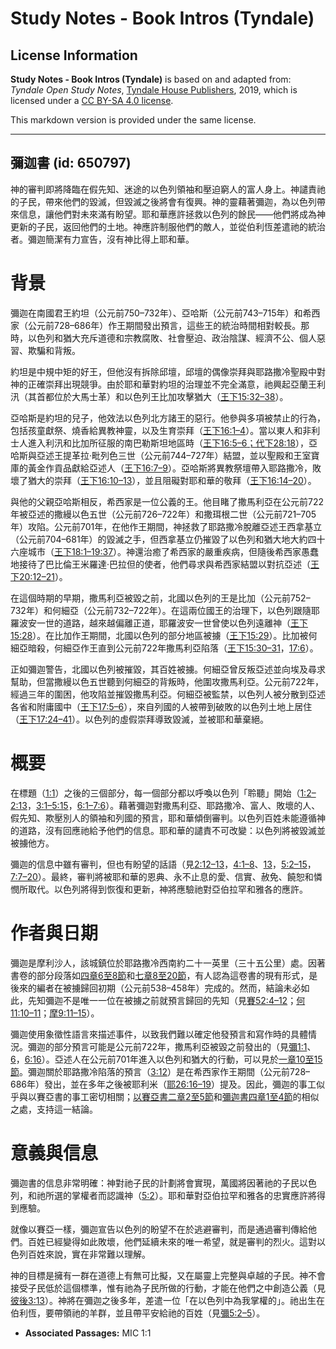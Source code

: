# Study Notes - Book Intros (Tyndale)

## License Information

**Study Notes - Book Intros (Tyndale)** is based on and adapted from: _Tyndale Open Study Notes_, [Tyndale House Publishers](https://tyndaleopenresources.com/), 2019, which is licensed under a [CC BY-SA 4.0 license](https://creativecommons.org/licenses/by-sa/4.0/legalcode.en).

This markdown version is provided under the same license.



--------------------------------

## 彌迦書 (id: 650797)

神的審判即將降臨在假先知、迷途的以色列領袖和壓迫窮人的富人身上。神譴責祂的子民，帶來他們的毀滅，但毀滅之後將會有復興。神的靈藉著彌迦，為以色列帶來信息，讓他們對未來滿有盼望。耶和華應許拯救以色列的餘民——他們將成為神更新的子民，返回他們的土地。神應許制服他們的敵人，並從伯利恆差遣祂的統治者。彌迦簡潔有力宣告，沒有神比得上耶和華。

背景
==

彌迦在南國君王約坦（公元前750–732年）、亞哈斯（公元前743–715年）和希西家（公元前728–686年）作王期間發出預言，這些王的統治時間相對較長。那時，以色列和猶大充斥道德和宗教腐敗、社會壓迫、政治陰謀、經濟不公、個人惡習、欺騙和背叛。

約坦是中規中矩的好王，但他沒有拆除邱壇，邱壇的偶像崇拜與耶路撒冷聖殿中對神的正確崇拜出現競爭。由於耶和華對約坦的治理並不完全滿意，祂興起亞蘭王利汛（其首都位於大馬士革）和以色列王比加攻擊猶大（[王下15:32–38](https://ref.ly/2Kgs15:32-2Kgs15:38)）。

亞哈斯是約坦的兒子，他效法以色列北方諸王的惡行。他參與多項被禁止的行為，包括孩童獻祭、燒香給異教神靈，以及生育崇拜（[王下16:1–4](https://ref.ly/2Kgs16:1-2Kgs16:4)）。當以東人和非利士人進入利汛和比加所征服的南巴勒斯坦地區時（[王下16:5–6](https://ref.ly/2Kgs16:5-2Kgs16:6)[；代下28:18](https://ref.ly/2Chr28:18)），亞哈斯與亞述王提革拉‧毗列色三世（公元前744–727年）結盟，並以聖殿和王室寶庫的黃金作貢品獻給亞述人（[王下16:7–9](https://ref.ly/2Kgs16:7-2Kgs16:9)）。亞哈斯將異教祭壇帶入耶路撒冷，敗壞了猶大的崇拜（[王下16:10–13](https://ref.ly/2Kgs16:10-2Kgs16:13)），並且阻礙對耶和華的敬拜（[王下16:14–20](https://ref.ly/2Kgs16:14-2Kgs16:20)）。

與他的父親亞哈斯相反，希西家是一位公義的王。他目睹了撒馬利亞在公元前722年被亞述的撒縵以色五世（公元前726–722年）和撒珥根二世（公元前721–705年）攻陷。公元前701年，在他作王期間，神拯救了耶路撒冷脫離亞述王西拿基立（公元前704–681年）的毀滅之手，但西拿基立仍摧毀了以色列和猶大地大約四十六座城市（[王下18:1–19:37](https://ref.ly/2Kgs18:1-2Kgs19:37)）。神還治癒了希西家的嚴重疾病，但隨後希西家愚蠢地接待了巴比倫王米羅達‧巴拉但的使者，他們尋求與希西家結盟以對抗亞述（[王下20:12–21](https://ref.ly/2Kgs20:12-2Kgs20:21)）。

在這個時期的早期，撒馬利亞被毀之前，北國以色列的王是比加（公元前752–732年）和何細亞（公元前732–722年）。在這兩位國王的治理下，以色列跟隨耶羅波安一世的道路，越來越偏離正道，耶羅波安一世曾使以色列遠離神（[王下15:28](https://ref.ly/2Kgs15:28)）。在比加作王期間，北國以色列的部分地區被擄（[王下15:29](https://ref.ly/2Kgs15:29)）。比加被何細亞暗殺，何細亞作王直到公元前722年撒馬利亞陷落（[王下15:30–31](https://ref.ly/2Kgs15:30-2Kgs15:31)，[17:6](https://ref.ly/2Kgs17:6)）。

正如彌迦警告，北國以色列被摧毀，其百姓被擄。何細亞曾反叛亞述並向埃及尋求幫助，但當撒縵以色五世聽到何細亞的背叛時，他圍攻撒馬利亞。公元前722年，經過三年的圍困，他攻陷並摧毀撒馬利亞。何細亞被監禁，以色列人被分散到亞述各省和附庸國中（[王下17:5–6](https://ref.ly/2Kgs17:5-2Kgs17:6)），來自列國的人被帶到破敗的以色列土地上居住（[王下17:24–41](https://ref.ly/2Kgs17:24-2Kgs17:41)）。以色列的虛假崇拜導致毀滅，並被耶和華棄絕。

概要
==

在標題（[1:1](https://ref.ly/Mic1:1)）之後的三個部分，每一個部分都以呼喚以色列「聆聽」開始（[1:2–2:13](https://ref.ly/Mic1:2-Mic2:13)，[3:1–5:15](https://ref.ly/Mic3:1-Mic5:15)，[6:1–7:6](https://ref.ly/Mic6:1-Mic7:6)）。藉著彌迦對撒馬利亞、耶路撒冷、富人、敗壞的人、假先知、欺壓別人的領袖和列國的預言，耶和華傾倒審判。以色列百姓未能遵循神的道路，沒有回應祂給予他們的信息。耶和華的譴責不可改變：以色列將被毀滅並被擄他方。

彌迦的信息中雖有審判，但也有盼望的話語（見[2:12–13](https://ref.ly/Mic2:12-Mic2:13)，[4:1–8](https://ref.ly/Mic4:1-Mic4:8)、[13](https://ref.ly/Mic4:13)，[5:2–15](https://ref.ly/Mic5:2-Mic5:15)，[7:7–20](https://ref.ly/Mic7:7-Mic7:20)）。最終，審判將被耶和華的恩典、永不止息的愛、信實、赦免、饒恕和憐憫所取代。以色列將得到恢復和更新，神將應驗祂對亞伯拉罕和雅各的應許。

作者與日期
=====

彌迦是摩利沙人，該城鎮位於耶路撒冷西南約二十一英里（三十五公里）處。因著書卷的部分段落如[四章6至8節](https://ref.ly/Mic4:6-Mic4:8)和[七章8至20節](https://ref.ly/Mic7:8-Mic7:20)，有人認為這卷書的現有形式，是後來的編者在被擄歸回初期（公元前538–458年）完成的。然而，結論未必如此，先知彌迦不是唯一一位在被擄之前就預言歸回的先知（見[賽52:4–12](https://ref.ly/Isa52:4-Isa52:12)；[何11:10–11](https://ref.ly/Hos11:10-Hos11:11)；[摩9:11–15](https://ref.ly/Amos9:11-Amos9:15)）。

彌迦使用象徵性語言來描述事件，以致我們難以確定他發預言和寫作時的具體情況。彌迦的部分預言可能是公元前722年，撒馬利亞被毀之前發出的（見[彌1:1](https://ref.ly/Mic1:1)、[6](https://ref.ly/Mic1:6)，[6:16](https://ref.ly/Mic6:16)）。亞述人在公元前701年進入以色列和猶大的行動，可以見於[一章10至15節](https://ref.ly/Mic1:10-Mic1:15)。彌迦關於耶路撒冷陷落的預言（[3:12](https://ref.ly/Mic3:12)）是在希西家作王期間（公元前728–686年）發出，並在多年之後被耶利米（[耶26:16–19](https://ref.ly/Jer26:16-Jer26:19)）提及。因此，彌迦的事工似乎與以賽亞書的事工密切相關；[以賽亞書二章2至5節](https://ref.ly/Isa2:2-Isa2:5)和[彌迦書四章1至4節](https://ref.ly/Mic4:1-Mic4:4)的相似之處，支持這一結論。

意義與信息
=====

彌迦書的信息非常明確：神對祂子民的計劃將會實現，萬國將因著祂的子民以色列，和祂所選的掌權者而認識神（[5:2](https://ref.ly/Mic5:2)）。耶和華對亞伯拉罕和雅各的忠實應許將得到應驗。

就像以賽亞一樣，彌迦宣告以色列的盼望不在於逃避審判，而是通過審判傳給他們。百姓已經變得如此敗壞，他們延續未來的唯一希望，就是審判的烈火。這對以色列百姓來說，實在非常難以理解。

神的目標是擁有一群在道德上有無可比擬，又在屬靈上完整與卓越的子民。神不會接受子民低於這個標準，惟有祂為子民所做的行動，才能在他們之中創造公義（見[彼後3:13](https://ref.ly/2Pet3:13)）。神將在彌迦之後多年，差遣一位「在以色列中為我掌權的」。祂出生在伯利恆，要帶領祂的羊群，並且帶平安給祂的百姓（見[彌5:2–5](https://ref.ly/Mic5:2-Mic5:5)）。

* **Associated Passages:** MIC 1:1

